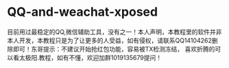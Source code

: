 # QQ-and-weachat-xposed
目前用过最稳定的QQ,微信辅助工具，没有之一！本人声明，本教程里的软件并非本人开发，本教程只是为了让更多的人受益，如有侵权，请联系QQ14104262删除即可！东哥提示：不建议开始抢红包功能，容易被TX检测冻结，
喜欢折腾的可以看太极阳.教程，如有不懂，欢迎加群1019135679提问！

